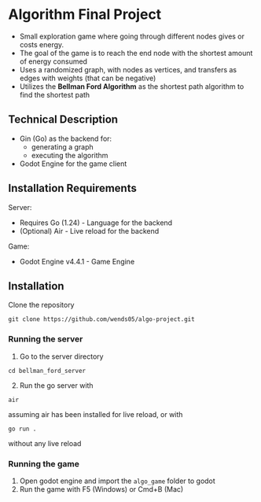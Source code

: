 # Algorithm Final Project

- Small exploration game where going through different nodes gives or costs energy.
- The goal of the game is to reach the end node with the shortest amount of energy consumed
- Uses a randomized graph, with nodes as vertices, and transfers as edges with weights (that can be negative)
- Utilizes the **Bellman Ford Algorithm** as the shortest path algorithm to find the shortest path


## Technical Description

- Gin (Go) as the backend for:
  - generating a graph
  - executing the algorithm
- Godot Engine for the game client

## Installation Requirements

Server:
- Requires Go (1.24) - Language for the backend
- (Optional) Air - Live reload for the backend

Game:
- Godot Engine v4.4.1 - Game Engine

## Installation

Clone the repository
```
git clone https://github.com/wends05/algo-project.git
```

### Running the server
1. Go to the server directory
```
cd bellman_ford_server
```

2. Run the go server with
```
air 
```
assuming air has been installed for live reload,
or with
```
go run .
```
without any live reload


### Running the game
1. Open godot engine and import the `algo_game` folder to godot
2. Run the game with F5 (Windows) or Cmd+B (Mac)






